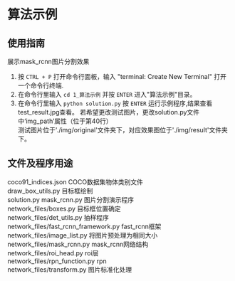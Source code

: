 # 算法示例

## 使用指南
展示mask_rcnn图片分割效果   
1. 按 `CTRL + P` 打开命令行面板，输入 "terminal: Create New Terminal" 打开一个命令行终端.
2. 在命令行里输入 `cd 1_算法示例` 并按 `ENTER` 进入"算法示例"目录。
3. 在命令行里输入 `python solution.py` 按 `ENTER` 运行示例程序,结果查看test_result.jpg查看。
若希望更改测试图片，更改solution.py文件中‘img_path’属性（位于第40行）  
测试图片位于'./img/original'文件夹下，对应效果图位于'./img/result'文件夹下。  

## 文件及程序用途
coco91_indices.json COCO数据集物体类别文件  
draw_box_utils.py 目标框绘制  
solution.py mask_rcnn.py 图片分割演示程序  
network_files/boxes.py 目标框位置确定  
network_files/det_utils.py 抽样程序  
network_files/fast_rcnn_framework.py fast_rcnn框架  
network_files/image_list.py 将图片预处理为相同大小  
network_files/mask_rcnn.py mask_rcnn网络结构  
network_files/roi_head.py roi层  
network_files/rpn_function.py rpn  
network_files/transform.py 图片标准化处理  
